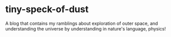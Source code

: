 # tiny-speck-of-dust
A blog that contains my ramblings about exploration of outer space, and understanding the universe by understanding in nature's language, physics!
